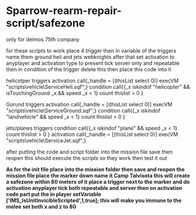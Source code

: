 # Sparrow-rearm-repair-script/safezone
only for deimos 75th company

for these scripts to work place 4 trigger then in variable of the triggers name them ground heli and jets webknights 
after that set activation to anyplayer and activation type to present tick server only and repeatable 
then in condition of the trigger delete this then place this code into it

helicotper triggers
activation call{_handle = [(thisList select 0)] execVM "scripts\vehicle\ServiceHeli.sqf";}
condition call{{_x iskindof "helicopter" && isTouchingGround _x && speed _x < 1} count thislist > 0  }

Gorund triggers 
activation call{_handle = [(thisList select 0)] execVM "scripts\vehicle\ServiceGround.sqf";}
condition call{{_x iskindof "landvehicle" && speed _x < 1} count thislist > 0  }

jets/planes triggers
condition call{{_x iskindof "plane" && speed _x < 1} count thislist > 0  } 
activation call{_handle = [(thisList select 0)] execVM "scripts\vehicle\ServiceJet.sqf";} 

after putting the code and script folder into the mission file save then reopen this should execute the scripts so they work then test it out

**As for the init file place into the mission folder then save and reopen the mission file place the marker down name it Camp Talvisota this will create a safezone within 80 meters of it place a trigger next to the marker and do activation anyplayer tick both repeatable and server then on activation code part put the in player setVariable ['IMS_IsUnitInvicibleScripted',1,true]; this will make you immune to the melee set both x and z to 80**
